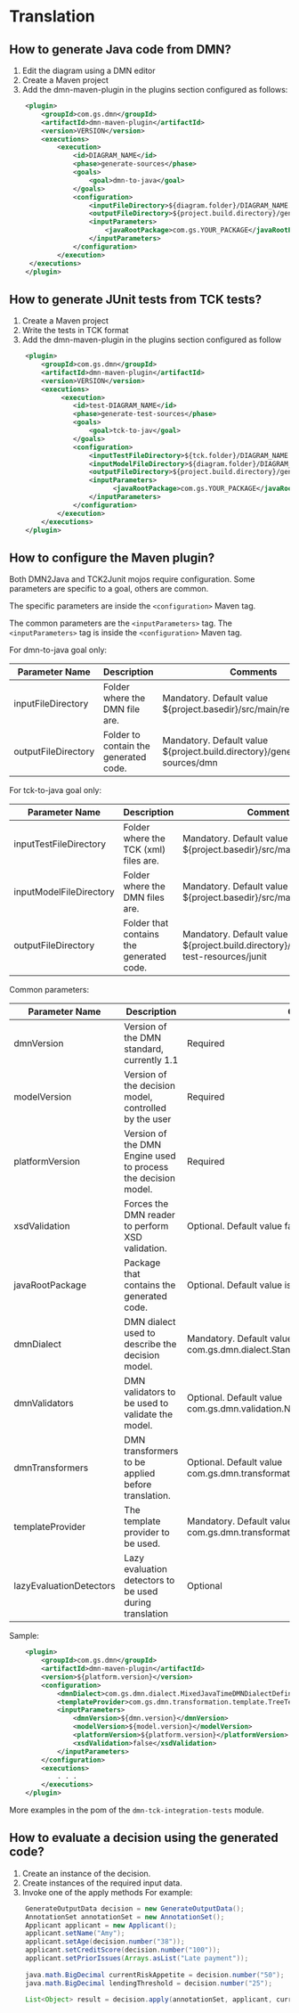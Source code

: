 # Translation

## How to generate Java code from DMN?
1. Edit the diagram using a DMN editor 
2. Create a Maven project
3. Add the dmn-maven-plugin in the plugins section configured as follows:

```xml
    <plugin>
        <groupId>com.gs.dmn</groupId>
        <artifactId>dmn-maven-plugin</artifactId>
        <version>VERSION</version>
        <executions>
            <execution>
                <id>DIAGRAM_NAME</id>
                <phase>generate-sources</phase>
                <goals>
                    <goal>dmn-to-java</goal>
                </goals>
                <configuration>
                    <inputFileDirectory>${diagram.folder}/DIAGRAM_NAME.dmn</inputFileDirectory>
                    <outputFileDirectory>${project.build.directory}/generated-sources/dmn</outputFileDirectory>
                    <inputParameters>
                        <javaRootPackage>com.gs.YOUR_PACKAGE</javaRootPackage>
                    </inputParameters>
                </configuration>
            </execution>
     </executions>
    </plugin>
```

## How to generate JUnit tests from TCK tests?
1. Create a Maven project
2. Write the tests in TCK format
3. Add the dmn-maven-plugin in the plugins section configured as follow

```xml
    <plugin>
        <groupId>com.gs.dmn</groupId>
        <artifactId>dmn-maven-plugin</artifactId>
        <version>VERSION</version>
        <executions>
             <execution>
                <id>test-DIAGRAM_NAME</id>
                <phase>generate-test-sources</phase>
                <goals>
                    <goal>tck-to-jav</goal>
                </goals>
                <configuration>
                    <inputTestFileDirectory>${tck.folder}/DIAGRAM_NAME.json</inputTestFileDirectory>
                    <inputModelFileDirectory>${diagram.folder}/DIAGRAM_NAME.dmn</inputModelFileDirectory>
                    <outputFileDirectory>${project.build.directory}/generated-test-sources/tck</outputFileDirectory>
                    <inputParameters>
                          <javaRootPackage>com.gs.YOUR_PACKAGE</javaRootPackage>
                    </inputParameters>
                </configuration>
            </execution>
        </executions>
    </plugin>
```

## How to configure the Maven plugin?
Both DMN2Java and TCK2Junit mojos require configuration. Some parameters are specific to a goal, others are common.

The specific parameters are inside the ```<configuration>``` Maven tag.

The common parameters are the ```<inputParameters>``` tag. The ```<inputParameters>``` tag is inside the ```<configuration>``` Maven tag.

For dmn-to-java goal only:

Parameter Name | Description | Comments
---------------|-------------|----------
inputFileDirectory | Folder where the DMN file are. | Mandatory. Default value ${project.basedir}/src/main/resources/dmn
outputFileDirectory | Folder to contain the generated code. | Mandatory. Default value ${project.build.directory}/generated-sources/dmn

For tck-to-java goal only:

Parameter Name	        |   Description	                                   | Comments
------------------------|--------------------------------------------------|-----------------------------------------------------------------------------------
inputTestFileDirectory  | Folder where the TCK (xml) files are.            | Mandatory. Default value ${project.basedir}/src/main/resources/tck
inputModelFileDirectory | Folder where the DMN files are.                  | Mandatory. Default value ${project.basedir}/src/main/resources/tck
outputFileDirectory     | Folder that contains the generated code.         | Mandatory. Default value ${project.build.directory}/generated-test-resources/junit

Common parameters:

Parameter Name	        |   Description	                                   | Comments
------------------------|--------------------------------------------------|-----------------------------------------------------------------------------------
dmnVersion              | Version of the DMN standard, currently 1.1	   | Required
modelVersion            | Version of the decision model, controlled by the user    | Required
platformVersion         | Version of the DMN Engine used to process the decision model. | Required
xsdValidation           | Forces the DMN reader to perform XSD validation. | Optional. Default value false
javaRootPackage         | Package that contains the generated code.	       | Optional. Default value is empty string
dmnDialect              | DMN dialect used to describe the decision model. | Mandatory. Default value is com.gs.dmn.dialect.StandardDMNDialectDefinition
dmnValidators           | DMN validators to be used to validate the model. | Optional. Default value com.gs.dmn.validation.NopDMNValidator
dmnTransformers         | DMN transformers to be applied before translation. | Optional. Default value com.gs.dmn.transformation.NopDMNTransformer. 
templateProvider        | The template provider to be used.                  | Mandatory. Default value is com.gs.dmn.transformation.template.TreeTemplateProvider
lazyEvaluationDetectors | Lazy evaluation detectors to be used during translation | Optional


Sample:
```xml
    <plugin>
        <groupId>com.gs.dmn</groupId>
        <artifactId>dmn-maven-plugin</artifactId>
        <version>${platform.version}</version>
        <configuration>
            <dmnDialect>com.gs.dmn.dialect.MixedJavaTimeDMNDialectDefinition</dmnDialect>
            <templateProvider>com.gs.dmn.transformation.template.TreeTemplateProvider</templateProvider>
            <inputParameters>
                <dmnVersion>${dmn.version}</dmnVersion>
                <modelVersion>${model.version}</modelVersion>
                <platformVersion>${platform.version}</platformVersion>
                <xsdValidation>false</xsdValidation>
            </inputParameters>
        </configuration>
        <executions>
            . . .
        </executions>
    </plugin>
```

More examples in the pom of the ```dmn-tck-integration-tests``` module.

## How to evaluate a decision using the generated code?
1. Create an instance of the decision.
2. Create instances of the required input data.
3. Invoke one of the apply methods
For example:

```java
    GenerateOutputData decision = new GenerateOutputData();
    AnnotationSet annotationSet = new AnnotationSet();
    Applicant applicant = new Applicant();
    applicant.setName("Amy");
    applicant.setAge(decision.number("38"));
    applicant.setCreditScore(decision.number("100"));
    applicant.setPriorIssues(Arrays.asList("Late payment"));
    
    java.math.BigDecimal currentRiskAppetite = decision.number("50");
    java.math.BigDecimal lendingThreshold = decision.number("25");
    
    List<Object> result = decision.apply(annotationSet, applicant, currentRiskAppetite, lendingThreshold);
```
